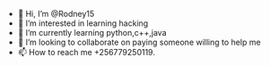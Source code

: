 - 👋 Hi, I’m @Rodney15
- 👀 I’m interested in  learning hacking
- 🌱 I’m currently learning python,c++,java
- 💞️ I’m looking to collaborate on paying someone willing to help me 
- 📫 How to reach me +256779250119.

<!---
Rodney15/Rodney15 is a ✨ special ✨ repository because its `README.md` (this file) appears on your GitHub profile.
You can click the Preview link to take a look at your changes.
--->
